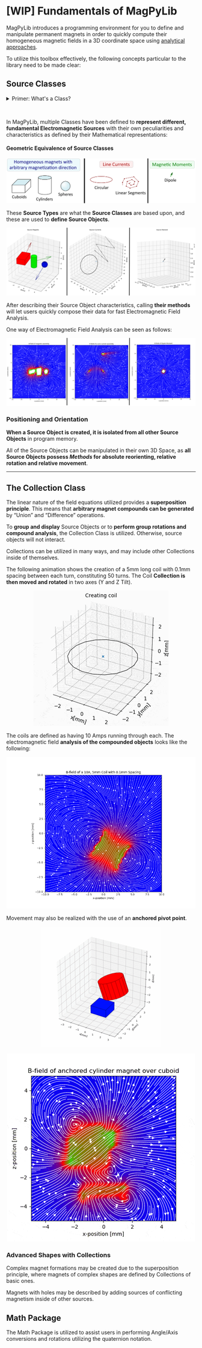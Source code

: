 # [WIP] Fundamentals of MagPyLib

MagPyLib introduces a programming environment for you to define and manipulate permanent magnets in order to quickly compute their homogeneous magnetic fields in a 3D coordinate space using [ analytical approaches][paper]. 

To utilize this toolbox effectively, the following concepts particular to the library need to be made clear:

## Source Classes

<details>
<summary> <a>Primer: What's a Class?</a> </summary>

```eval_rst
.. note::
    A **Class in Object Oriented Programming** stands for **the grouping of Characteristics** that **define an Object** and its **behavior**, which gets **expressed through various Methods**. 
    
    Programmers can define instances of a Class, called Objects, then procedurally interact with these Objects by **updating** their attributes or by **executing** their Methods.
```
</details>

&nbsp;

In MagPyLib, multiple Classes have been defined to **represent different, fundamental Electromagnetic Sources** with their own peculiarities and characteristics as defined by their Mathematical representations:

#### Geometric Equivalence of Source Classes
![](../_static/images/fundamentals/sources.png)

These **Source Types** are what the **Source Classes** are based upon, and these are used to **define Source Objects**. 




![](../_static/images/fundamentals/sourceClasses.png)


After describing their Source Object characteristics, calling **their methods** will let users quickly compose their data for fast Electromagnetic Field Analysis.

One way of Electromagnetic Field Analysis can be seen as follows:

![Defined Source Objects with their Magnetization Directions on Display](../_static/images/fundamentals/sourceClassesField.png)

### Positioning and Orientation

**When a Source Object is created, it is isolated from all other Source Objects** in program memory.

All of the Source Objects can be manipulated in their own 3D Space, as **all Source Objects possess *Methods* for absolute reorienting, relative rotation and relative movement**.

---

## The Collection Class

The linear nature of the field equations utilized provides a **superposition principle**. This means that **arbitrary magnet compounds can be generated** by “Union” and “Difference” operations.

To **group and display** Source Objects or to **perform group rotations and compound analysis**, the Collection Class is utilized. Otherwise, source objects will not interact.

Collections can be utilized in many ways, and may include other Collections inside of themselves. 

The following animation shows the creation of a 5mm long coil with 0.1mm spacing between each turn, constituting 50 turns.
The Coil **Collection is then moved and rotated** in two axes (Y and Z Tilt). 

<p align="center">
    <img src="../_static/images/fundamentals/collectionExample.gif">
</p>


The coils are defined as having 10 Amps running through each. 
The electromagnetic field **analysis of the compounded objects** looks like the following:

<p align="center">
    <img src="../_static/images/fundamentals/collectionAnalysis.png">
</p>

Movement may also be realized with the use of an **anchored pivot point**.

<p align="center">
    <img src="../_static/images/fundamentals/pivot.gif">
</p>

<p align="center">
    <img src="../_static/images/fundamentals/pivotAnalysis.gif">
</p>

### Advanced Shapes with Collections

Complex magnet formations may be created due to the superposition principle, where magnets of complex shapes are defined by Collections of basic ones.

Magnets with holes may be described by adding sources of conflicting magnetism inside of other sources.



## Math Package

The Math Package is utilized to assist users in performing Angle/Axis conversions and rotations utilizing the quaternion notation.

[paper]: http://mystery-404.herokuapp.com